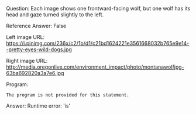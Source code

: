 Question: Each image shows one frontward-facing wolf, but one wolf has its head and gaze turned slightly to the left.

Reference Answer: False

Left image URL: https://i.pinimg.com/236x/c2/1b/d1/c21bd1624221e3561668032b765e9e14--pretty-eyes-wild-dogs.jpg

Right image URL: http://media.oregonlive.com/environment_impact/photo/montanawolfjpg-63ba692820a3a7e6.jpg

Program:

```
The program is not provided for this statement.
```
Answer: Runtime error: 'is'

